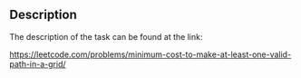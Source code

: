 ## Description

The description of the task can be found at the link: 

https://leetcode.com/problems/minimum-cost-to-make-at-least-one-valid-path-in-a-grid/

